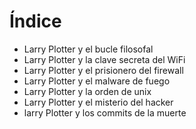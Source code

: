 # Índice

* Larry Plotter y el bucle filosofal
* Larry Plotter y la clave secreta del WiFi
* Larry Plotter y el prisionero del firewall
* Larry Plotter y el malware de fuego
* Larry Plotter y la orden de unix
* Larry Plotter y el misterio del hacker
* larry Plotter y los commits de la muerte
